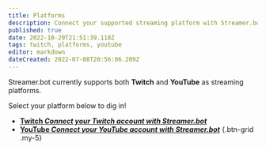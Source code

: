```yaml
---
title: Platforms
description: Connect your supported streaming platform with Streamer.bot
published: true
date: 2022-10-29T21:51:39.118Z
tags: twitch, platforms, youtube
editor: markdown
dateCreated: 2022-07-08T20:56:06.209Z
---
```


Streamer.bot currently supports both **Twitch** and **YouTube** as streaming platforms.

Select your platform below to dig in!

- [<i class="mdi mdi-twitch text--twitch"></i> **Twitch *Connect your Twitch account with Streamer.bot***](/Platforms/Twitch)
- [<i class="mdi mdi-youtube text--youtube"></i> **YouTube *Connect your YouTube account with Streamer.bot***](/Platforms/YouTube)
{.btn-grid .my-5}